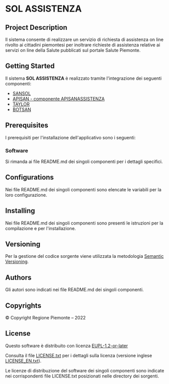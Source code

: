 # SOL ASSISTENZA

## Project Description
Il sistema consente di realizzare un servizio di richiesta di assistenza on line rivolto ai cittadini piemontesi per inoltrare richieste di assistenza relative ai servizi on line della Salute pubblicati sul portale Salute Piemonte.

## Getting Started
Il sistema **SOL ASSISTENZA** è realizzato tramite l'integrazione dei seguenti componenti:

- [SANSOL](https://github.com/regione-piemonte/sansol)
- [APISAN - componente APISANASSISTENZA](https://github.com/regione-piemonte/apisan/tree/master/apisanassistenza)
- [TAYLOR](https://github.com/csipiemonte/Taylor)
- [BOTSAN](https://github.com/regione-piemonte/botsan)

## Prerequisites
I prerequisiti per l'installazione dell'applicativo sono i seguenti:

### Software
Si rimanda ai file README.md dei singoli componenti per i dettagli specifici.

## Configurations
Nei file README.md dei singoli componenti sono elencate le variabili per la loro configurazione.

## Installing
Nei file README.md dei singoli componenti sono presenti le istruzioni per la compilazione e per l'installazione.

## Versioning
Per la gestione del codice sorgente viene utilizzata la metodologia [Semantic Versioning](https://semver.org/).

## Authors
Gli autori sono indicati nei file README.md dei singoli componenti.

## Copyrights
© Copyright Regione Piemonte – 2022

## License
Questo software è distribuito con licenza [EUPL-1.2-or-later](https://joinup.ec.europa.eu/collection/eupl/eupl-text-11-12)

Consulta il file [LICENSE.txt](LICENSE.txt) per i dettagli sulla licenza (versione inglese [LICENSE_EN.txt](LICENSE_EN.txt)).

Le licenze di distribuzione del software dei singoli componenti sono indicate nei corrispondenti file LICENSE.txt posizionati nelle directory dei sorgenti.
